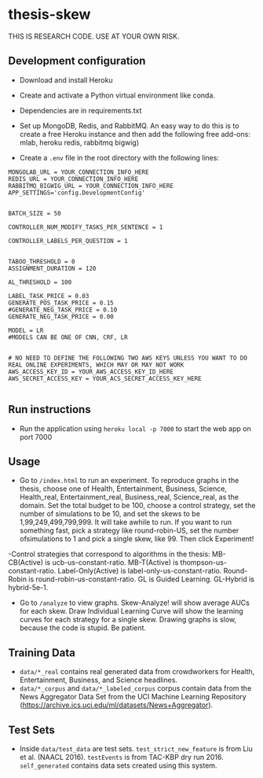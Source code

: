 thesis-skew
==============
THIS IS RESEARCH CODE. USE AT YOUR OWN RISK.

## Development configuration
- Download and install Heroku
- Create and activate a Python virtual environment like conda.
- Dependencies are in requirements.txt

- Set up MongoDB, Redis, and RabbitMQ. An easy way to do this is to create a free Heroku instance and then add the following free add-ons: mlab, heroku redis, rabbitmq bigwig)

- Create a `.env` file in the root directory with the following lines:
```
MONGOLAB_URL = YOUR_CONNECTION_INFO_HERE
REDIS_URL = YOUR_CONNECTION_INFO_HERE
RABBITMQ_BIGWIG_URL = YOUR_CONNECTION_INFO_HERE
APP_SETTINGS='config.DevelopmentConfig'


BATCH_SIZE = 50

CONTROLLER_NUM_MODIFY_TASKS_PER_SENTENCE = 1

CONTROLLER_LABELS_PER_QUESTION = 1


TABOO_THRESHOLD = 0
ASSIGNMENT_DURATION = 120

AL_THRESHOLD = 100

LABEL_TASK_PRICE = 0.03
GENERATE_POS_TASK_PRICE = 0.15
#GENERATE_NEG_TASK_PRICE = 0.10
GENERATE_NEG_TASK_PRICE = 0.00

MODEL = LR
#MODELS CAN BE ONE OF CNN, CRF, LR


# NO NEED TO DEFINE THE FOLLOWING TWO AWS KEYS UNLESS YOU WANT TO DO REAL ONLINE EXPERIMENTS, WHICH MAY OR MAY NOT WORK
AWS_ACCESS_KEY_ID = YOUR_AWS_ACCESS_KEY_ID_HERE
AWS_SECRET_ACCESS_KEY = YOUR_ACS_SECRET_ACCESS_KEY_HERE


```


## Run instructions
- Run the application using `heroku local -p 7000` to start the web app on port 7000


## Usage
- Go to `/index.html` to run an experiment. To reproduce graphs in the thesis, choose one of Health, Entertainment, Business, Science, Health_real, Entertainment_real, Business_real, Science_real, as the domain. Set the total budget to be 100, choose a control strategy, set the number of simulations to be 10, and set the skews to be 1,99,249,499,799,999. It will take awhile to run. If you want to run something fast, pick a strategy like round-robin-US, set the number ofsimulations to 1 and pick a single skew, like 99. Then click Experiment!

-Control strategies that correspond to algorithms in the thesis: MB-CB(Active) is ucb-us-constant-ratio. MB-T(Active) is thompson-us-constant-ratio. Label-Only(Active) is label-only-us-constant-ratio. Round-Robin is round-robin-us-constant-ratio. GL is Guided Learning. GL-Hybrid is hybrid-5e-1.

- Go to `/analyze` to view graphs. Skew-Analyze! will show average AUCs for each skew. Draw Individual Learning Curve will show the learning curves for each strategy for a single skew. Drawing graphs is slow, because the code is stupid. Be patient.


## Training Data
- `data/*_real` contains real generated data from crowdworkers for Health, Entertainment, Business, and Science headlines.
- `data/*_corpus` and `data/*_labeled_corpus` corpus contain data from the News Aggregator Data Set from the UCI Machine Learning Repository (https://archive.ics.uci.edu/ml/datasets/News+Aggregator). 

## Test Sets
- Inside `data/test_data` are test sets. `test_strict_new_feature` is from Liu et al. (NAACL 2016). `testEvents` is from TAC-KBP dry run 2016. `self_generated` contains data sets created using this system.



